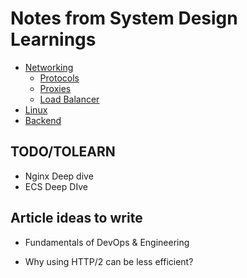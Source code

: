 # Notes from System Design Learnings

- [Networking](./networking/)
  - [Protocols](./networking/protocols.md)
  - [Proxies](./networking/proxies.md)
  - [Load Balancer](./networking/load-balancers.md)
- [Linux](./linux/)
- [Backend](./backend/execution-patterns.md)


## TODO/TOLEARN

- Nginx Deep dive
- ECS Deep DIve


## Article ideas to write

- Fundamentals of DevOps & Engineering

- Why using HTTP/2 can be less efficient?
